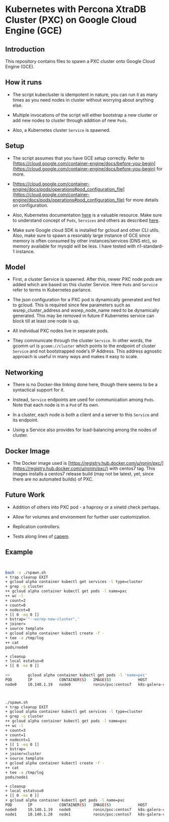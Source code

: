 Kubernetes with Percona XtraDB Cluster (PXC) on Google Cloud Engine (GCE)
================

## Introduction

This repository contains files to spawn a PXC cluster onto Google Cloud Engine (GCE).

## How it runs

* The script kubecluster is idempotent in nature, you can run it as many times as you need nodes in cluster without worrying about anything else. 

* Multiple invocations of the script will either bootstrap a new cluster or add new nodes to cluster through addition of new ```Pods```.

* Also, a Kubernetes cluster ```Service``` is spawned.

## Setup

* The script assumes that you have GCE setup correctly. Refer to [https://cloud.google.com/container-engine/docs/before-you-begin](https://cloud.google.com/container-engine/docs/before-you-begin) for more.

* [https://cloud.google.com/container-engine/docs/pods/operations#pod_configuration_file](https://cloud.google.com/container-engine/docs/pods/operations#pod_configuration_file) for more details on configuration.

* Also, Kubernetes documentation [here](https://github.com/GoogleCloudPlatform/kubernetes/tree/master/docs) is a valuable resource. Make sure to understand concept of ```Pods```, ```Services``` and others as described [here](https://github.com/GoogleCloudPlatform/kubernetes/blob/master/docs/user-guide.md).

* Make sure Google cloud SDK is installed for gcloud and other CLI utils. Also, make sure to spawn a resonably large instance of GCE since memory is often consumed by other instances/services (DNS etc), so memory available for mysqld will be less. I have tested with n1-standard-1  instance.


## Model

* First, a cluster Service is spawned. After this, newer PXC node pods are added which are based on this cluster Service. Here ```Pods``` and ```Service``` refer to terms in Kubernetes parlance.

* The json configuration for a PXC pod is dynamically generated and fed to gcloud. This is required since few parameters such as wsrep_cluster_address and wsrep_node_name need to be dynamically generated. This may be removed in future if Kubernetes service can block till at least one node is up.

* All individual PXC nodes live in separate pods.

* They communicate through the cluster ```Service```. In other words, the gcomm url is ```gcomm://cluster``` which points to the endpoint of cluster ```Service``` and not bootstrapped node's IP Address. This address agnostic approach is useful in many ways and makes it easy to scale.

## Networking

* There is no Docker-like linking done here, though there seems to be a syntactical support for it.

* Instead, ```Service``` endpoints are used for communication among ```Pods```. Note that each node is in a ```Pod``` of its own.

* In a cluster, each node is both a client and a server to this ```Service``` and its endpoint.

* Using a Service also provides for load-balancing among the nodes of cluster.

## Docker Image

* The Docker image used is [https://registry.hub.docker.com/u/ronin/pxc/](https://registry.hub.docker.com/u/ronin/pxc/) with centos7 tag. This images installs a centos7 release build (may not be latest, yet, since there are no automated builds) of PXC.

## Future Work

* Addition of others into PXC pod - a haproxy or a xinetd check perhaps.

* Allow for volumes and environment for further user customization.

* Replication controllers. 

* Tests along lines of [capem](https://github.com/ronin13/capem).

## Example
```bash


bash -x ./spawn.sh
+ trap cleanup EXIT
+ gcloud alpha container kubectl get services -l type=cluster
+ grep -q cluster
++ gcloud alpha container kubectl get pods -l name=pxc
++ wc -l
+ count=2
+ count=0
+ nodecnt=0
+ [[ 0 -eq 0 ]]
+ bstrap='"--wsrep-new-cluster",'
+ joiner=
+ source template
+ gcloud alpha container kubectl create -f -
+ tee -a /tmp/log
++ cat
pods/node0

+ cleanup
+ local estatus=0
+ [[ 0 -ne 0 ]]
                                                                                                                                                                                                                                  (google-cloud/eternal-autumn-94011)~21:58-0
>>        gcloud alpha container kubectl get pods -l 'name=pxc'
POD       IP            CONTAINER(S)   IMAGE(S)            HOST                                      LABELS     STATUS    CREATED
node0     10.140.1.19   node0          ronin/pxc:centos7   k8s-galera-cluster-node-1/104.197.66.82   name=pxc   Running   Less than a second



./spawn.sh
+ trap cleanup EXIT
+ gcloud alpha container kubectl get services -l type=cluster
+ grep -q cluster
++ gcloud alpha container kubectl get pods -l name=pxc
++ wc -l
+ count=3
+ count=1
+ nodecnt=1
+ [[ 1 -eq 0 ]]
+ bstrap=
+ joiner=cluster
+ source template
+ gcloud alpha container kubectl create -f -
++ cat
+ tee -a /tmp/log
pods/node1

+ cleanup
+ local estatus=0
+ [[ 0 -ne 0 ]]
+ gcloud alpha container kubectl get pods -l name=pxc
POD       IP            CONTAINER(S)   IMAGE(S)            HOST                                      LABELS     STATUS    CREATED
node0     10.140.1.19   node0          ronin/pxc:centos7   k8s-galera-cluster-node-1/104.197.66.82   name=pxc   Running   Less than a second
node1     10.140.1.20   node1          ronin/pxc:centos7   k8s-galera-cluster-node-1/104.197.66.82   name=pxc   Running   Less than a second


```
